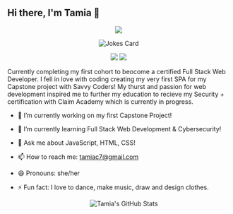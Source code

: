 ## Hi there, I'm Tamia 👋

<p align="center">
  <img src="https://readme-typing-svg.demolab.com/?lines=Full+Stack+Developer;Creative+Coder;Lifelong+Learner&center=true&width=440&height=45&color=F7AF3E&vCenter=true&pause=1000&size=22" />
</p>

<!-- HTML -->
<p align="center"> <img src="https://readme-jokes.vercel.app/api" alt="Jokes Card" /></p>

<p align="center"> <img src="https://img.shields.io/badge/-Node.js-black?style=flat-square&logo=node.js"/> <img src="https://img.shields.io/badge/-MongoDB-black?style=flat-square&logo=mongodb"/></p>


Currently completing my first cohort to beocome a certified Full Stack Web Developer. I fell in love with coding creating my very first SPA for my Capstone project with Savvy Coders! My thurst and passion for web development inspired me to further my education to recieve my Security + certification with Claim Academy which is currently in progress.

- 🔭 I’m currently working on my first Capstone Project!
- 🌱 I’m currently learning Full Stack Web Development & Cybersecurity!
- 💬 Ask me about JavaScript, HTML, CSS!
- 📫 How to reach me: tamiac7@gmail.com
- 😄 Pronouns: she/her
- ⚡ Fun fact: I love to dance, make music, draw and design clothes.

  <p align="center">
  <img src="https://github-readme-stats.vercel.app/api?username=tamiac7&show_icons=true&theme=gruvbox" alt="Tamia's GitHub Stats" />
</p>
